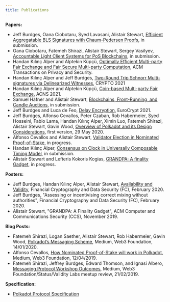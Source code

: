 ```yaml
---
title: Publications
---
```


**Papers:**

- Jeff Burdges, Oana Ciobotaru, Syed Lavasani, Alistair Stewart, [Efficient Aggregatable BLS Signatures with Chaum-Pedersen Proofs](https://eprint.iacr.org/2022/1611), in submission.
- Oana Ciobotaru, Fatemeh Shirazi, Alistair Stewart, Sergey Vasilyev, [Accountable Light Client Systems for PoS Blockchains](https://eprint.iacr.org/2022/1205), in submission.
- Handan Kılınç Alper and Alptekin Küpçü, [Optimally Efficient Multi-party Fair Exchange and Fair Secure Multi-party Computation](https://dl.acm.org/doi/abs/10.1145/3477530), ACM Transactions on Privacy and Security.
- Handan Kılınç Alper and Jeff Burdges, [Two-Round Trip Schnorr Multi-signatures via Delinearized Witnesses](https://eprint.iacr.org/2020/1245), CRYPTO 2021
- Handan Kılınç Alper and Alptekin Küpçü, [Coin-based Multi-party Fair Exchange](https://link.springer.com/chapter/10.1007/978-3-030-78372-3_6), ACNS 2021.
- Samuel Häfner and Alistair Stewart, [Blockchains, Front-Running, and Candle Auctions](https://ssrn.com/abstract=3846363), in submission.
- Jeff Burdges and Luca de Feo, [Delay Encryption](https://eprint.iacr.org/2020/638), EuroCrypt 2021.
- Jeff Burdges, Alfonso Cevallos, Peter Czaban, Rob Habermeier, Syed Hosseini, Fabio Lama, Handan Kılınç Alper, Ximin Luo, Fatemeh Shirazi, Alistair Stewart, Gavin Wood, [Overview of Polkadot and its Design Considerations](http://arxiv.org/abs/2005.13456), first version, 29 May 2020.
- Alfonso Cevallos and Alistair Stewart, [Validator Election in Nominated Proof-of-Stake](https://arxiv.org/abs/2004.12990), in progress.
- Handan Kılınç Alper, [Consensus on Clock in Universally Composable Timing Model](https://eprint.iacr.org/2019/1348), in submission.
- Alistair Stewart and Lefteris Kokoris Kogias, [GRANDPA: A finality Gadget](https://arxiv.org/abs/2007.01560), in progress.

**Posters:**

- Jeff Burdges, Handan Kılınç Alper, Alistair Stewart, [Availability and Validity](https://github.com/w3f/research/blob/master/docs/papers/AVAILABILITY%20AND%20VALIDITY%20OF%20DATA%20IN%20SHARDED%20BLOCKCHAINS_low.pdf), Financial Cryptography and Data Security (FC), February 2020.
- Jeff Burdges, "Assessing or incentivising correct mixing without authorities", Financial Cryptography and Data Security (FC), February 2020.
- Alistair Stewart, "GRANDPA: A Finality Gadget", ACM Computer and Communications Security (CCS), November 2019.

**Blog Posts:**

- Fatemeh Shirazi, Logan Saether, Alistair Stewart, Rob Habermeier, Gavin Wood, [Polkadot’s Messaging Scheme](https://medium.com/web3foundation/polkadots-messaging-scheme-b1ec560908b7), Medium, Web3 Foundation, 14/01/2020.
- Alfonso Cevallos, [How Nominated Proof-of-Stake will work in Polkadot](https://medium.com/web3foundation/how-nominated-proof-of-stake-will-work-in-polkadot-377d70c6bd43), Medium, Web3 Foundation, 12/04/2019.
- Fatemeh Shirazi, Jeffrey Burdges, Edward Thomson, and Ignasi Albero, [Messaging Protocol Workshop Outcomes](https://medium.com/web3foundation/messaging-protocol-workshop-outcomes-7a827d02a81a), Medium, Web3 Foundation/Status/Validity Labs meetup review, 21/02/2019.

**Specification:**

- [Polkadot Protocol Specification](https://spec.polkadot.network/)
